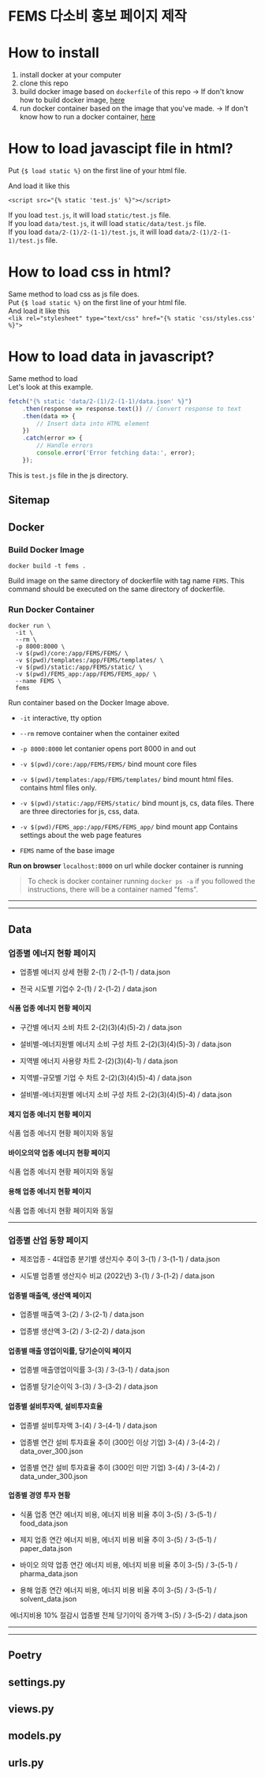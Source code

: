 # FEMS 다소비 홍보 페이지 제작

# How to install
1. install docker at your computer
2. clone this repo
3. build docker image based on `dockerfile` of this repo 
	-> If don't know how to build docker image, <a href="#user-content-build-docker-image">here</a>
4. run docker container based on the image that you've made.
	-> If don't know how to run a docker container, <a href="#user-content-build-docker-image">here</a>

# How to load javascipt file in html?
Put `{$ load static %}` on the first line of your html file.<br>


And load it like this<br>


`<script src="{% static 'test.js' %}"></script>`

If you load `test.js`, it will load `static/test.js` file.<br>
If you load `data/test.js`, it will load `static/data/test.js` file.<br>
If you load `data/2-(1)/2-(1-1)/test.js`, it will load `data/2-(1)/2-(1-1)/test.js` file.

# How to load css in html?
Same method to load css as js file does. <br>
Put `{$ load static %}` on the first line of your html file.<br>
And load it like this<br>
`<lik rel="stylesheet" type="text/css" href="{% static 'css/styles.css' %}">`

# How to load data in javascript?
Same method to load<br>
Let's look at this example.
```javascript
fetch("{% static 'data/2-(1)/2-(1-1)/data.json' %}")
    .then(response => response.text()) // Convert response to text
    .then(data => {
        // Insert data into HTML element
    })
    .catch(error => {
        // Handle errors
        console.error('Error fetching data:', error);
    });
```
This is `test.js` file in the js directory. 

## Sitemap

## Docker
### Build Docker Image	
```docker
docker build -t fems .
```
Build image on the same directory of dockerfile with tag name `FEMS`.
This command should be executed on the same directory of dockerfile.


### Run Docker Container
```docker
docker run \
  -it \
  --rm \
  -p 8000:8000 \
  -v $(pwd)/core:/app/FEMS/FEMS/ \
  -v $(pwd)/templates:/app/FEMS/templates/ \
  -v $(pwd)/static:/app/FEMS/static/ \
  -v $(pwd)/FEMS_app:/app/FEMS/FEMS_app/ \
  --name FEMS \
  fems
```
Run container based on the Docker Image above.
- `-it` interactive, tty option
- `--rm` remove container when the container exited
- `-p 8000:8000` let contanier opens port 8000 in and out
- `-v $(pwd)/core:/app/FEMS/FEMS/` bind mount core files
- `-v $(pwd)/templates:/app/FEMS/templates/` bind mount html files.
	contains html files only.
- `-v $(pwd)/static:/app/FEMS/static/` bind mount js, cs, data files.
	There are three directories for js, css, data.

- `-v $(pwd)/FEMS_app:/app/FEMS/FEMS_app/` bind mount app
	Contains settings about the web page features
- `FEMS` name of the base image 

**Run on browser**
`localhost:8000` on url while docker container is running
> To check is docker container running
> `docker ps -a`
> if you followed the instructions, there will be a container named "fems".

---
---
## Data

### 업종별 에너지 현황 페이지
- 업종별 에너지 상세 현황
2-(1) / 2-(1-1) / data.json

- 전국 시도별 기업수
2-(1) / 2-(1-2) / data.json

#### 식품 업종 에너지 현황 페이지
- 구간별 에너지 소비 차트
2-(2)(3)(4)(5)-2) / data.json

- 설비별-에너지원별 에너지 소비 구성 차트
2-(2)(3)(4)(5)-3) / data.json

- 지역별 에너지 사용량 차트
2-(2)(3)(4)-1) / data.json

- 지역별-규모별 기업 수 차트
2-(2)(3)(4)(5)-4) / data.json

- 설비별-에너지원별 에너지 소비 구성 차트
2-(2)(3)(4)(5)-4) / data.json

#### 제지 업종 에너지 현황 페이지 
식품 업종 에너지 현황 페이지와 동일
#### 바이오의약 업종 에너지 현황 페이지
식품 업종 에너지 현황 페이지와 동일
#### 용해 업종 에너지 현황 페이지
식품 업종 에너지 현황 페이지와 동일

---
### 업종별 산업 동향 페이지
- 제조업종 - 4대업종 분기별 생산지수 추이
3-(1) / 3-(1-1) / data.json

- 시도별 업종별 생산지수 비교 (2022년)
3-(1) / 3-(1-2) / data.json
#### 업종별 매출액, 생산액 페이지
- 업종별 매출액
3-(2) / 3-(2-1) / data.json

- 업종별 생산액
3-(2) / 3-(2-2) / data.json

#### 업종별 매출 영업이익률, 당기순이익 페이지
- 업종별 매출영업이익률
3-(3) / 3-(3-1) / data.json

- 업종별 당기순이익
3-(3) / 3-(3-2) / data.json

#### 업종별 설비투자액, 설비투자효율
- 업종별 설비투자액
3-(4) / 3-(4-1) / data.json

- 업종별 연간 설비 투자효율 추이 (300인 이상 기업)
3-(4) / 3-(4-2) / data_over_300.json

- 업종별 연간 설비 투자효율 추이 (300인 미만 기업)
3-(4) / 3-(4-2) / data_under_300.json

#### 업종별 경영 투자 현황

- 식품 업종 연간 에너지 비용, 에너지 비용 비율 추이
3-(5) / 3-(5-1) / food_data.json

- 제지 업종 연간 에너지 비용, 에너지 비용 비율 추이
3-(5) / 3-(5-1) / paper_data.json

- 바이오 의약 업종 연간 에너지 비용, 에너지 비용 비율 추이
3-(5) / 3-(5-1) / pharma_data.json

- 용해 업종 연간 에너지 비용, 에너지 비용 비율 추이
3-(5) / 3-(5-1) / solvent_data.json

 에너지비용 10% 절감시 업종별 전체 당기이익 증가액
3-(5) / 3-(5-2) / data.json

---
---
## Poetry

## settings.py

## views.py

## models.py

## urls.py
